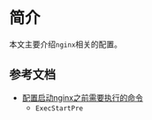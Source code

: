 # 简介

本文主要介绍`nginx`相关的配置。


## 参考文档

* [配置启动nginx之前需要执行的命令](https://docs.ispmanager.com/ispmanager-lite/if-nginx-does-not-start-after-rebooting-the-server)
    * `ExecStartPre`
